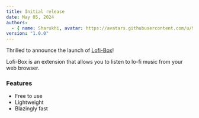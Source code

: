 ```yaml
---
title: Initial release
date: May 05, 2024
authors:
  - { name: Sharukhi, avatar: https://avatars.githubusercontent.com/u/95465993 }
version: "1.0.0"
---
```


Thrilled to announce the launch of [Lofi-Box](https://github.com/sharukhi/lofi-box)!

Lofi-Box is an extension that allows you to listen to lo-fi music from your web browser.

### Features

- Free to use
- Lightweight
- Blazingly fast
